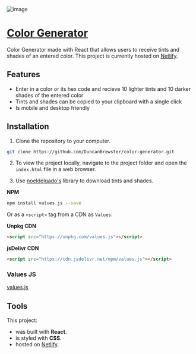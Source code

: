 ![image](https://user-images.githubusercontent.com/87501964/148623468-f7b90955-afa7-46d9-b9af-9f90092f89a5.png)

# [Color Generator](https://duncan-color-generator.netlify.app/)


Color Generator made with React that allows users to receive tints and shades of an entered color. This project is currently hosted on [Netlify](https://duncan-color-generator.netlify.app).

## Features
* Enter in a color or its hex code and recieve 10 lighter tints and 10 darker shades of the entered color 
* Tints and shades can be copied to your clipboard with a single click
* Is mobile and desktop friendly

## Installation

1. Clone the repository to your computer.

```bash
git clone https://github.com/DuncanBrewster/color-generator.git
```

2. To view the project locally, navigate to the project folder and open the `index.html` file in a web browser.


3. Use [noeldelgado's](https://github.com/noeldelgado/values.js) library to download tints and shades.

**NPM**

```sh
npm install values.js --save
```

Or as a `<script>` tag from a CDN as `Values`:

**Unpkg CDN**

```html
<script src="https://unpkg.com/values.js"></script>
```

**jsDelivr CDN**

```html
<script src="https://cdn.jsdelivr.net/npm/values.js"></script>
```

### Values JS

[values.js](https://github.com/noeldelgado/values.js)

## Tools

This project:

* was built with **React**.
* is styled with **CSS**.
* hosted on [Netlify](https://duncan-color-generator.netlify.app).
